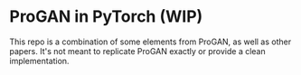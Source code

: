 # ProGAN in PyTorch (WIP)

This repo is a combination of some elements from ProGAN, as well as other papers. 
It's not meant to replicate ProGAN exactly or provide a clean implementation.
